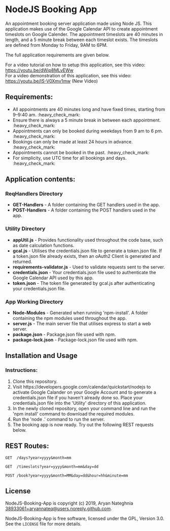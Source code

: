 # NodeJS Booking App
An appointment booking server application made using Node JS. This application makes use of the Google Calendar API to create appointment timeslots on Google Calender. The appointment timeslots are 40 minutes in length, and a 5 minute break between each timeslot exists. The timeslots are defined from Monday to Friday, 9AM to 6PM.

The full application requirements are given below.

For a video tutorial on how to setup this application, see this video: https://youtu.be/dWip8MLvEWw <br>
For a video demonstration of this application, see this video: https://youtu.be/IS-V0Xmv1mw (New Video)

<h2>Requirements:</h2>
<ul> 
  <li>All appointments are 40 minutes long and have fixed times, starting from 9–9:40 am. :heavy_check_mark:</li>
  <li>Ensure there is always a 5 minute break in between each appointment. :heavy_check_mark:</li>
  <li>Appointments can only be booked during weekdays from 9 am to 6 pm. :heavy_check_mark:</li>
  <li>Bookings can only be made at least 24 hours in advance.  :heavy_check_mark:</li>
  <li>Appointments cannot be booked in the past.  :heavy_check_mark:</li>
  <li>For simplicity, use UTC time for all bookings and days. :heavy_check_mark:</li>
</ul>

<h2>Application contents:</h2>

<h3>ReqHandlers Directory</h3>
<ul> 
  <li><b>GET-Handlers</b> - A folder containing the GET handlers used in the app.</li>
  <li><b>POST-Handlers</b> - A folder containing the POST handlers used in the app.</li>
</ul>

<h3>Utility Directory</h3>
<ul>
  <li><b>appUtil.js</b> - Provides functionality used throughout the code base, such as date calculation functions.</li>
  <li><b>gcal.js</b> - Utilises the credentials.json file to generate a token.json file. If a token.json file already exists, then an oAuth2 Client is generated and returned.</li>
  <li><b>requirements-validator.js</b> - Used to validate requests sent to the server.</li>
  <li><b>credentials.json</b> - Your credentials.json file used to authenticate the Google Calendar API used by this app.</li>
  <li><b>token.json</b> - The token file generated by gcal.js after authenticating your credentials.json file.</li>
</ul>
  
<h3>App Working Directory</h3>
<ul>
  <li><b>Node-Modules</b> - Generated when running 'npm-install'. A folder containing the npm modules used throughout the app.</li>
  <li><b>server.js</b> - The main server file that utilises express to start a web server.</li>
  <li><b>package.json</b> - Package.json file used with npm.</li>
  <li><b>package-lock.json</b> - Package-lock.json file used with npm.</li>
</ul>

Installation and Usage
----------------------
<h3>Instructions:</h3>
<ol>
  <li>Clone this repository.</li>
  <li>Visit https://developers.google.com/calendar/quickstart/nodejs to activate Google Calander on your Google Account and to generate a credentials.json file if you haven't already done so. Place your credentials.json file into the 'Utility' directory of this application.</li>
  <li>In the newly cloned repository, open your command line and run the 'npm install' command to download the required modules.</li>
  <li>Run the 'node .' command to run the server.</li>
  <li>The booking app is now ready. Try out the following REST requests below.</li>
</ol>

<h2>REST Routes:</h2>

    GET  /days?year=yyyy&month=mm
    
    GET  /timeslots?year=yyyy&month=mm&day=dd
    
    POST /book?year=yyyy&month=MM&day=dd&hour=hh&minute=mm

## License

NodeJS-Booking-App is copyright (c) 2019, Aryan Nateghnia <38933061+aryannateq@users.noreply.github.com>.

NodeJS-Booking-App is free software, licensed under the GPL, Version 3.0. See the
`LICENSE` file for more details.
